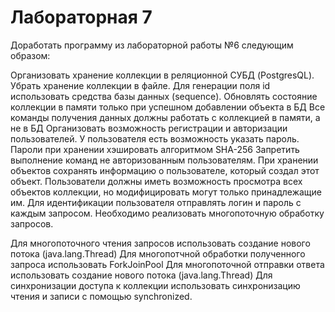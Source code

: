 # Лабораторная 7
Доработать программу из лабораторной работы №6 следующим образом:

Организовать хранение коллекции в реляционной СУБД (PostgresQL). Убрать хранение коллекции в файле.
Для генерации поля id использовать средства базы данных (sequence).
Обновлять состояние коллекции в памяти только при успешном добавлении объекта в БД
Все команды получения данных должны работать с коллекцией в памяти, а не в БД
Организовать возможность регистрации и авторизации пользователей. У пользователя есть возможность указать пароль.
Пароли при хранении хэшировать алгоритмом SHA-256
Запретить выполнение команд не авторизованным пользователям.
При хранении объектов сохранять информацию о пользователе, который создал этот объект.
Пользователи должны иметь возможность просмотра всех объектов коллекции, но модифицировать могут только принадлежащие им.
Для идентификации пользователя отправлять логин и пароль с каждым запросом.
Необходимо реализовать многопоточную обработку запросов.

Для многопоточного чтения запросов использовать создание нового потока (java.lang.Thread)
Для многопотчной обработки полученного запроса использовать ForkJoinPool
Для многопоточной отправки ответа использовать создание нового потока (java.lang.Thread)
Для синхронизации доступа к коллекции использовать синхронизацию чтения и записи с помощью synchronized.
